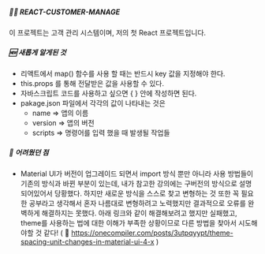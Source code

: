 ##### 👋🏻 REACT-CUSTOMER-MANAGE
이 프로젝트는 고객 관리 시스템이며, 저의 첫 React 프로젝트입니다.
<br/>


##### 🆕 새롭게 알게된 것
-  리액트에서 map() 함수를 사용 할 때는 반드시 key 값을 지정해야 한다.
- this.props 를 통해 전달받은 값을 사용할 수 있다.
- 자바스크립트 코드를 사용하고 싶으면 { } 안에 작성하면 된다.
- pakage.json 파일에서 각각의 값이 나타내는 것은 
    - name => 앱의 이름
    - version => 앱의 버전
    - scripts => 명령어를 입력 했을 때 발생될 작업들



##### 🚨 어려웠던 점
- Material UI가 버전이 업그레이드 되면서 import 방식 뿐만 아니라 사용 방법들이 기존의 방식과 바뀐 부분이 있는데, 내가 참고한 강의에는 구버전의 방식으로 설명되어있어서 당황했다. 하지만 새로운 방식을 스스로 찾고 변형하는 것 또한 꼭 필요한 공부라고 생각해서 혼자 나름대로 변형하려고 노력했지만 결과적으로 오류를 완벽하게 해결하지는 못했다. 아래 링크와 같이 해결해보려고 했지만 실패했고, theme를 사용하는 법에 대한 이해가 부족한 상황이므로 다른 방법을 찾아서 시도해야할 것 같다!
( 🔗 https://onecompiler.com/posts/3utpqyypt/theme-spacing-unit-changes-in-material-ui-4-x )
 
